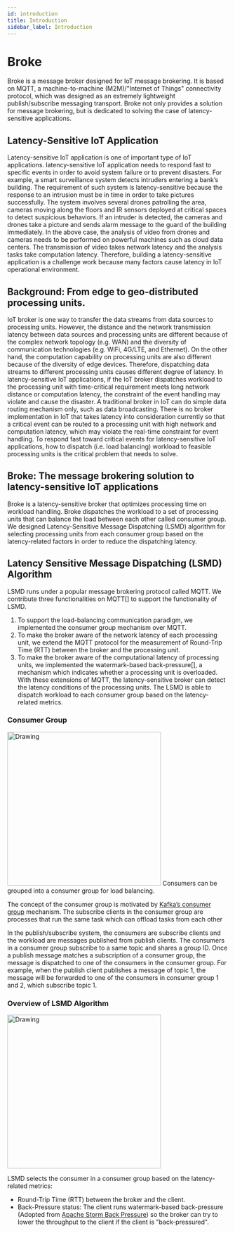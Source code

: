 ```yaml
---
id: introduction
title: Introduction
sidebar_label: Introduction
---
```


# Broke 
Broke is a message broker designed for IoT message brokering. It is based on MQTT, a machine-to-machine (M2M)/"Internet of Things" connectivity protocol, which was designed as an extremely lightweight publish/subscribe messaging transport. Broke not only provides a solution for message brokering, but is dedicated to solving the case of latency-sensitive applications. 

## Latency-Sensitive IoT Application
Latency-sensitive IoT application is one of important type of IoT applications. latency-sensitive IoT application needs to respond fast to specific events in order to avoid system failure or to prevent disasters. For example, a smart surveillance system detects intruders entering a bank’s building. The requirement of such system is latency-sensitive because the response to an intrusion must be in time in order to take pictures successfully. The system involves several drones patrolling the area, cameras moving along the floors and IR sensors deployed at critical spaces to detect suspicious behaviors. If an intruder is detected, the cameras and drones take a picture and sends alarm message to the guard of the building immediately. In the above case, the analysis of video from drones and cameras needs to be performed on powerful machines such as cloud data centers. The transmission of video takes network latency and the analysis tasks take computation latency. Therefore, building a latency-sensitive application is a challenge work because many factors cause latency in IoT operational environment.

## Background: From edge to geo-distributed processing units.
IoT broker is one way to transfer the data streams from data sources to processing units. However, the distance and the network transmission latency between data sources and processing units are different because of the complex network topology (e.g. WAN) and the diversity of communication technologies (e.g. WiFi, 4G/LTE, and Ethernet).
On the other hand, the computation capability on processing units are also different because of the diversity of edge devices. Therefore, dispatching data streams to different processing units causes different degree of latency. In latency-sensitive IoT applications, if the IoT broker dispatches workload to the processing unit with time-critical requirement meets long network distance or computation latency, the constraint of the event handling may violate and cause the disaster.
A traditional broker in IoT can do simple data routing mechanism only, such as data broadcasting. There is no broker implementation in IoT that takes latency into consideration currently so that a critical event can be routed to a processing unit with high network and computation latency, which may violate the real-time constraint for event handling.
To respond fast toward critical events for latency-sensitive IoT applications, how to dispatch (i.e. load balancing) workload to feasible processing units is the critical problem that needs to solve.

## Broke: The message brokering solution to latency-sensitive IoT applications
Broke is a latency-sensitive broker that optimizes processing time on workload handling. Broke dispatches the workload to a set of processing units that can balance the load between each other called consumer group. 
We designed Latency-Sensitive Message Dispatching (LSMD) algorithm for selecting processing units from each consumer group based on the latency-related factors in order to reduce the dispatching latency. 

## Latency Sensitive Message Dispatching (LSMD) Algorithm
LSMD runs under a popular message brokering protocol called MQTT. We contribute three functionalities on MQTT[] to support the functionality of LSMD. 
1. To support the load-balancing communication paradigm, we implemented the consumer group mechanism over MQTT. 
2. To make the broker aware of the network latency of each processing unit, we extend the MQTT protocol for the measurement of Round-Trip Time (RTT) between the broker and the processing unit. 
3. To make the broker aware of the computational latency of processing units, we implemented the watermark-based back-pressure[], a mechanism which indicates whether a processing unit is overloaded. With these extensions of MQTT, the latency-sensitive broker can detect the latency conditions of the processing units. The LSMD is able to dispatch workload to each consumer group based on the latency-related metrics.

### Consumer Group
<img src="/broke/img/consumergroup.png" alt="Drawing" style="width: 350px;"/>
Consumers can be grouped into a consumer group for load balancing.

The concept of the consumer group is motivated by [Kafka’s consumer group](https://kafka.apache.org/documentation/#intro_consumers) mechanism. The subscribe clients in the consumer group are processes that run the same task which can offload tasks from each other

In the publish/subscribe system, the consumers are subscribe clients and the workload are messages published from publish clients. The consumers in a consumer group subscribe to a same topic and shares a group ID. Once a publish message matches a subscription of a consumer group, the message is dispatched to one of the consumers in the consumer group. For example, when the publish client publishes a message of topic 1, the message will be forwarded to one of the consumers in consumer group 1 and 2, which subscribe topic 1.

### Overview of LSMD Algorithm
<img src="/broke/img/LSMD.png" alt="Drawing" style="width: 350px;"/>

LSMD selects the consumer in a consumer group based on the latency-related metrics:
* Round-Trip Time (RTT) between the broker and the client.
* Back-Pressure status: The client runs watermark-based back-pressure (Adopted from [Apache Storm Back Pressure](http://jobs.one2team.com/apache-storms/)) so the broker can try to lower the throughput to the client if the client is "back-pressured".

